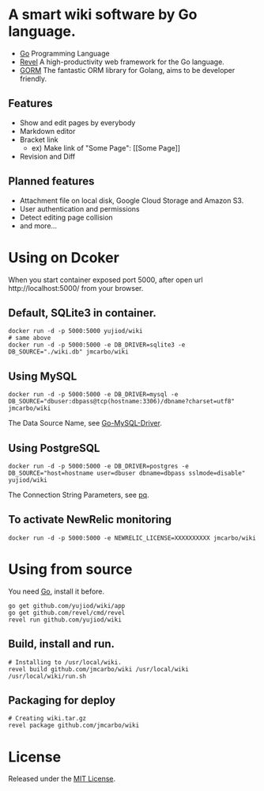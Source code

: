 # A smart wiki software by Go language.

* [Go](http://golang.org) Programming Language
* [Revel](http://revel.github.io/) A high-productivity web framework for the Go language.
* [GORM](https://github.com/jinzhu/gorm/) The fantastic ORM library for Golang, aims to be developer friendly.

## Features

* Show and edit pages by everybody
* Markdown editor
* Bracket link
    * ex) Make link of "Some Page": [[Some Page]]
* Revision and Diff

## Planned features

* Attachment file on local disk, Google Cloud Storage and Amazon S3.
* User authentication and permissions
* Detect editing page collision
* and more...

# Using on Dcoker

When you start container exposed port 5000, after open url http://localhost:5000/ from your browser.

## Default, SQLite3 in container.

    docker run -d -p 5000:5000 yujiod/wiki
    # same above
    docker run -d -p 5000:5000 -e DB_DRIVER=sqlite3 -e DB_SOURCE="./wiki.db" jmcarbo/wiki

## Using MySQL

    docker run -d -p 5000:5000 -e DB_DRIVER=mysql -e DB_SOURCE="dbuser:dbpass@tcp(hostname:3306)/dbname?charset=utf8" jmcarbo/wiki

The Data Source Name, see [Go-MySQL-Driver](https://github.com/go-sql-driver/mysql).

## Using PostgreSQL

    docker run -d -p 5000:5000 -e DB_DRIVER=postgres -e DB_SOURCE="host=hostname user=dbuser dbname=dbpass sslmode=disable" yujiod/wiki

The Connection String Parameters, see [pq](https://github.com/lib/pq).

## To activate NewRelic monitoring

    docker run -d -p 5000:5000 -e NEWRELIC_LICENSE=XXXXXXXXXX jmcarbo/wiki 

# Using from source

You need [Go](http://golang.org), install it before.

    go get github.com/yujiod/wiki/app
    go get github.com/revel/cmd/revel
    revel run github.com/yujiod/wiki

## Build, install and run.

    # Installing to /usr/local/wiki.
    revel build github.com/jmcarbo/wiki /usr/local/wiki
    /usr/local/wiki/run.sh

## Packaging for deploy

    # Creating wiki.tar.gz
    revel package github.com/jmcarbo/wiki

# License

Released under the [MIT License](http://www.opensource.org/licenses/MIT).
